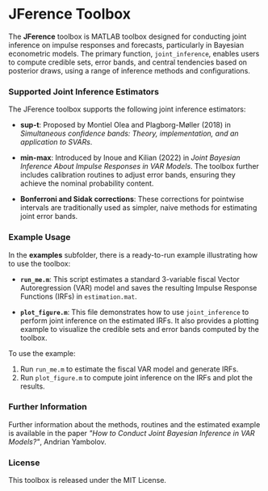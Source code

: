 # JFerence Toolbox

The **JFerence** toolbox is MATLAB toolbox designed for conducting joint inference on impulse responses and forecasts, particularly in Bayesian econometric models. The primary function, `joint_inference`, enables users to compute credible sets, error bands, and central tendencies based on posterior draws, using a range of inference methods and configurations.

### Supported Joint Inference Estimators

The JFerence toolbox supports the following joint inference estimators:

- **sup-t**: Proposed by Montiel Olea and Plagborg-Møller (2018) in *Simultaneous confidence bands: Theory, implementation, and an application to SVARs*.

- **min-max**: Introduced by Inoue and Kilian (2022) in *Joint Bayesian Inference About Impulse Responses in VAR Models*. The toolbox further includes calibration routines to adjust error bands, ensuring they achieve the nominal probability content.

- **Bonferroni and Sidak corrections**: These corrections for pointwise intervals are traditionally used as simpler, naive methods for estimating joint error bands.

### Example Usage

In the **examples** subfolder, there is a ready-to-run example illustrating how to use the toolbox:

- **`run_me.m`**: This script estimates a standard 3-variable fiscal Vector Autoregression (VAR) model and saves the resulting Impulse Response Functions (IRFs) in `estimation.mat`.

- **`plot_figure.m`**: This file demonstrates how to use `joint_inference` to perform joint inference on the estimated IRFs. It also provides a plotting example to visualize the credible sets and error bands computed by the toolbox.

To use the example:

1. Run `run_me.m` to estimate the fiscal VAR model and generate IRFs.
2. Run `plot_figure.m` to compute joint inference on the IRFs and plot the results.

### Further Information

Further information about the methods, routines and the estimated example is available in the paper *"How to Conduct Joint Bayesian Inference in VAR Models?"*, Andrian Yambolov. 

### License

This toolbox is released under the MIT License.
